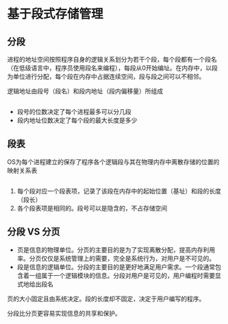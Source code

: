 # 基于段式存储管理

## 分段

进程的地址空间按照程序自身的逻辑关系划分为若干个段，每个段都有一个段名（在低级语言中，程序员使用段名来编程），每段从0开始编址。在内存中，以段为单位进行分配，每个段在内存中占据连续空间，段与段之间可以不相邻。

逻辑地址由段号（段名）和段内地址（段内偏移量）所组成

<img :src="$withBase='/img/os-p1.png'" class="align-center" />

- 段号的位数决定了每个进程最多可以分几段
- 段内地址位数决定了每个段的最大长度是多少

## 段表

OS为每个进程建立的保存了程序各个逻辑段与其在物理内存中离散存储的位置的映射关系表

<img :src="$withBase='/img/os-p2.png'" class="align-center" />

1. 每个段对应一个段表项，记录了该段在内存中的起始位置（基址）和段的长度（段长）
2. 各个段表项是相同的。段号可以是隐含的，不占存储空间

## 分段 VS 分页

- 页是信息的物理单位。分页的主要目的是为了实现离散分配，提高内存利用率。分页仅仅是系统管理上的需要，完全是系统行为，对用户是不可见的。
- 段是信息的逻辑单位。分段的主要目的是更好地满足用户需求。一个段通常包含着一组属于一个逻辑模块的信息。分段对用户是可见的，用户编程时需要显式地给出段名

页的大小固定且由系统决定。段的长度却不固定，决定于用户编写的程序。

分段比分页更容易实现信息的共享和保护。

